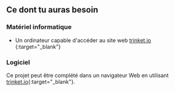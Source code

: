 ## Ce dont tu auras besoin

### Matériel informatique

+ Un ordinateur capable d'accéder au site web [ trinket.io ](https://trinket.io){:target="_blank"}

### Logiciel

Ce projet peut être complété dans un navigateur Web en utilisant [trinket.io](https://trinket.io){:target="_blank"}.